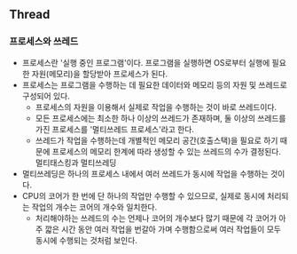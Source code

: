 ## Thread
### 프로세스와 쓰레드
- 프로세스란 '실행 중인 프로그램'이다. 프로그램을 실행하면 OS로부터 실행에 필요한 자원(메모리)을 할당받아 프로세스가 된다.
- 프로세스는 프로그램을 수행하는 데 필요한 데이터와 메모리 등의 자원 및 쓰레드로 구성되어 있다.
    - 프로세스의 자원을 이용해서 실제로 작업을 수행하는 것이 바로 쓰레드이다.
    - 모든 프로세스에는 최소한 하나 이상의 쓰레드가 존재하며, 둘 이상의 쓰레드를 가진 프로세스를 '멀티쓰레드 프로세스'라고 한다.
    - 쓰레드가 작업을 수행하는데 개별적인 메모리 공간(호출스택)을 필요로 하기 때문에 프로세스의 메모리 한계에 따라 생성할 수 있는 쓰레드의 수가 결정된다.
멀티태스킹과 멀티쓰레딩
- 멀티쓰레딩은 하나의 프로세스 내에서 여러 쓰레드가 동시에 작업을 수행하는 것이다.
- CPU의 코어가 한 번에 단 하나의 작업만 수행할 수 있으므로, 실제로 동시에 처리되는 작업의 개수는 코어의 개수와 일치한다.
    - 처리해야하는 쓰레드의 수는 언제나 코어의 개수보다 많기 때문에 각 코어가 아주 깗은 시간 동안 여러 작업을 번갈아 가며 수행함으로써 여러 작업들이 모두 동시에 수행되는 것처럼 보인다.
